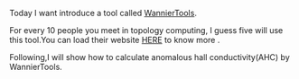 Today I want introduce a tool called [WannierTools](https://github.com/quanshengwu/wannier_tools).

For every 10 people you meet in topology computing, I guess five will use this tool.You can load their website [HERE](http://www.wanniertools.com/) to know more .

Following,I will show how to calculate anomalous hall conductivity(AHC) by WannierTools.

